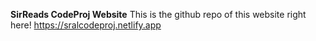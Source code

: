 **SirReads CodeProj Website**
This is the github repo of this website right here! 
https://sralcodeproj.netlify.app
